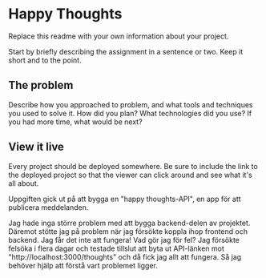 # Happy Thoughts

Replace this readme with your own information about your project.

Start by briefly describing the assignment in a sentence or two. Keep it short and to the point.

## The problem

Describe how you approached to problem, and what tools and techniques you used to solve it. How did you plan? What technologies did you use? If you had more time, what would be next?

## View it live

Every project should be deployed somewhere. Be sure to include the link to the deployed project so that the viewer can click around and see what it's all about.

Uppgiften gick ut på att bygga en "happy thoughts-API", en app för att publicera meddelanden.

Jag hade inga större problem med att bygga backend-delen av projektet. Däremot stötte jag på problem när jag försökte koppla ihop frontend och backend. Jag får det inte att fungera! Vad gör jag för fel? Jag försökte felsöka i flera dagar och testade tillslut att byta ut API-länken mot "http://localhost:3000/thoughts" och då fick jag allt att fungera. Så jag behöver hjälp att förstå vart problemet ligger.
